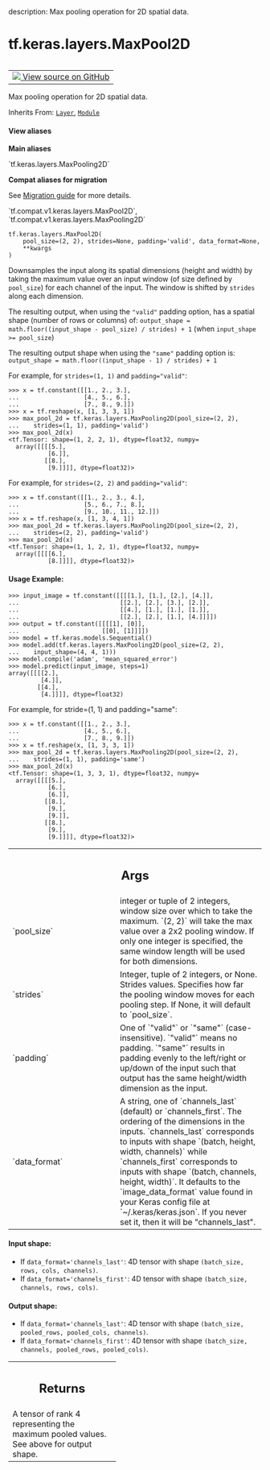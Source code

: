description: Max pooling operation for 2D spatial data.

<div itemscope itemtype="http://developers.google.com/ReferenceObject">
<meta itemprop="name" content="tf.keras.layers.MaxPool2D" />
<meta itemprop="path" content="Stable" />
<meta itemprop="property" content="__init__"/>
<meta itemprop="property" content="__new__"/>
</div>

# tf.keras.layers.MaxPool2D

<!-- Insert buttons and diff -->

<table class="tfo-notebook-buttons tfo-api nocontent" align="left">
<td>
  <a target="_blank" href="https://github.com/keras-team/keras/tree/v2.7.0/keras/layers/pooling.py#L395-L529">
    <img src="https://www.tensorflow.org/images/GitHub-Mark-32px.png" />
    View source on GitHub
  </a>
</td>
</table>



Max pooling operation for 2D spatial data.

Inherits From: [`Layer`](../../../tf/keras/layers/Layer.md), [`Module`](../../../tf/Module.md)

<section class="expandable">
  <h4 class="showalways">View aliases</h4>
  <p>
<b>Main aliases</b>
<p>`tf.keras.layers.MaxPooling2D`</p>

<b>Compat aliases for migration</b>
<p>See
<a href="https://www.tensorflow.org/guide/migrate">Migration guide</a> for
more details.</p>
<p>`tf.compat.v1.keras.layers.MaxPool2D`, `tf.compat.v1.keras.layers.MaxPooling2D`</p>
</p>
</section>

<pre class="devsite-click-to-copy prettyprint lang-py tfo-signature-link">
<code>tf.keras.layers.MaxPool2D(
    pool_size=(2, 2), strides=None, padding=&#x27;valid&#x27;, data_format=None,
    **kwargs
)
</code></pre>



<!-- Placeholder for "Used in" -->

Downsamples the input along its spatial dimensions (height and width)
by taking the maximum value over an input window
(of size defined by `pool_size`) for each channel of the input.
The window is shifted by `strides` along each dimension.

The resulting output,
when using the `"valid"` padding option, has a spatial shape
(number of rows or columns) of:
`output_shape = math.floor((input_shape - pool_size) / strides) + 1`
(when `input_shape >= pool_size`)

The resulting output shape when using the `"same"` padding option is:
`output_shape = math.floor((input_shape - 1) / strides) + 1`

For example, for `strides=(1, 1)` and `padding="valid"`:

```
>>> x = tf.constant([[1., 2., 3.],
...                  [4., 5., 6.],
...                  [7., 8., 9.]])
>>> x = tf.reshape(x, [1, 3, 3, 1])
>>> max_pool_2d = tf.keras.layers.MaxPooling2D(pool_size=(2, 2),
...    strides=(1, 1), padding='valid')
>>> max_pool_2d(x)
<tf.Tensor: shape=(1, 2, 2, 1), dtype=float32, numpy=
  array([[[[5.],
           [6.]],
          [[8.],
           [9.]]]], dtype=float32)>
```

For example, for `strides=(2, 2)` and `padding="valid"`:

```
>>> x = tf.constant([[1., 2., 3., 4.],
...                  [5., 6., 7., 8.],
...                  [9., 10., 11., 12.]])
>>> x = tf.reshape(x, [1, 3, 4, 1])
>>> max_pool_2d = tf.keras.layers.MaxPooling2D(pool_size=(2, 2),
...    strides=(2, 2), padding='valid')
>>> max_pool_2d(x)
<tf.Tensor: shape=(1, 1, 2, 1), dtype=float32, numpy=
  array([[[[6.],
           [8.]]]], dtype=float32)>
```

#### Usage Example:



```
>>> input_image = tf.constant([[[[1.], [1.], [2.], [4.]],
...                            [[2.], [2.], [3.], [2.]],
...                            [[4.], [1.], [1.], [1.]],
...                            [[2.], [2.], [1.], [4.]]]])
>>> output = tf.constant([[[[1], [0]],
...                       [[0], [1]]]])
>>> model = tf.keras.models.Sequential()
>>> model.add(tf.keras.layers.MaxPooling2D(pool_size=(2, 2),
...    input_shape=(4, 4, 1)))
>>> model.compile('adam', 'mean_squared_error')
>>> model.predict(input_image, steps=1)
array([[[[2.],
         [4.]],
        [[4.],
         [4.]]]], dtype=float32)
```

For example, for stride=(1, 1) and padding="same":

```
>>> x = tf.constant([[1., 2., 3.],
...                  [4., 5., 6.],
...                  [7., 8., 9.]])
>>> x = tf.reshape(x, [1, 3, 3, 1])
>>> max_pool_2d = tf.keras.layers.MaxPooling2D(pool_size=(2, 2),
...    strides=(1, 1), padding='same')
>>> max_pool_2d(x)
<tf.Tensor: shape=(1, 3, 3, 1), dtype=float32, numpy=
  array([[[[5.],
           [6.],
           [6.]],
          [[8.],
           [9.],
           [9.]],
          [[8.],
           [9.],
           [9.]]]], dtype=float32)>
```

<!-- Tabular view -->
 <table class="responsive fixed orange">
<colgroup><col width="214px"><col></colgroup>
<tr><th colspan="2"><h2 class="add-link">Args</h2></th></tr>

<tr>
<td>
`pool_size`
</td>
<td>
integer or tuple of 2 integers,
window size over which to take the maximum.
`(2, 2)` will take the max value over a 2x2 pooling window.
If only one integer is specified, the same window length
will be used for both dimensions.
</td>
</tr><tr>
<td>
`strides`
</td>
<td>
Integer, tuple of 2 integers, or None.
Strides values.  Specifies how far the pooling window moves
for each pooling step. If None, it will default to `pool_size`.
</td>
</tr><tr>
<td>
`padding`
</td>
<td>
One of `"valid"` or `"same"` (case-insensitive).
`"valid"` means no padding. `"same"` results in padding evenly to
the left/right or up/down of the input such that output has the same
height/width dimension as the input.
</td>
</tr><tr>
<td>
`data_format`
</td>
<td>
A string,
one of `channels_last` (default) or `channels_first`.
The ordering of the dimensions in the inputs.
`channels_last` corresponds to inputs with shape
`(batch, height, width, channels)` while `channels_first`
corresponds to inputs with shape
`(batch, channels, height, width)`.
It defaults to the `image_data_format` value found in your
Keras config file at `~/.keras/keras.json`.
If you never set it, then it will be "channels_last".
</td>
</tr>
</table>



#### Input shape:

- If `data_format='channels_last'`:
  4D tensor with shape `(batch_size, rows, cols, channels)`.
- If `data_format='channels_first'`:
  4D tensor with shape `(batch_size, channels, rows, cols)`.



#### Output shape:

- If `data_format='channels_last'`:
  4D tensor with shape `(batch_size, pooled_rows, pooled_cols, channels)`.
- If `data_format='channels_first'`:
  4D tensor with shape `(batch_size, channels, pooled_rows, pooled_cols)`.



<!-- Tabular view -->
 <table class="responsive fixed orange">
<colgroup><col width="214px"><col></colgroup>
<tr><th colspan="2"><h2 class="add-link">Returns</h2></th></tr>
<tr class="alt">
<td colspan="2">
A tensor of rank 4 representing the maximum pooled values.  See above for
output shape.
</td>
</tr>

</table>



